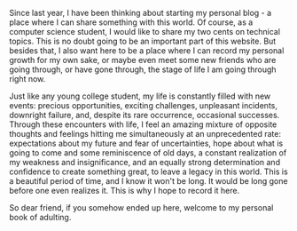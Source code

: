 Since last year, I have been thinking about starting my personal blog - a place where I can share something with this world. Of course, as a computer science student, I would like to share my two cents on technical topics. This is no doubt going to be an important part of this website. But besides that, I also want here to be a place where I can record my personal growth for my own sake, or maybe even meet some new friends who are going through, or have gone through, the stage of life I am going through right now.

Just like any young college student, my life is constantly filled with new events: precious opportunities, exciting challenges, unpleasant incidents, downright failure, and, despite its rare occurrence, occasional successes. Through these encounters with life, I feel an amazing mixture of opposite thoughts and feelings hitting me simultaneously at an unprecedented rate: expectations about my future and fear of uncertainties, hope about what is going to come and some reminiscence of old days, a constant realization of my weakness and insignificance, and an equally strong determination and confidence to create something great, to leave a legacy in this world. This is a beautiful period of time, and I know it won't be long. It would be long gone before one even realizes it. This is why I hope to record it here.

So dear friend, if you somehow ended up here, welcome to my personal book of adulting.
